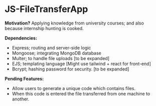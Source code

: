 # JS-FileTransferApp
**Motivation?** 
Applying knowledge from university courses; and also because internship hunting is cooked.

**Dependencies:** 
- Express; routing and server-side logic
- Mongoose; integrating MongoDB database
- Multer;  to handle file uploads [to be expanded]
- EJS; templating language [Might use tailwind + react for front-end]
- Bcrypt; hashing password for security. [to be expanded]

**Pending Features:**
- Allow users to generate a unique code which contains files.
- When this code is entered the file transferred from one machine to another.
